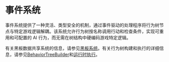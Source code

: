# 事件系统

事件系统提供了一种灵活、类型安全的机制，通过事件驱动的处理程序将行为树节点与特定游戏逻辑解耦。该系统允许行为树按名称调用行动和检查条件，实现可重用和可配置的 AI 行为，而无需在树结构中硬编码游戏特定逻辑。

有关黑板数据共享系统的信息，请参见[黑板系统](04-02-01-06-blackboard-system.md)。有关行为树构建和执行的详细信息，请参见[BehaviorTreeBuilder](04-02-01-01-behaviortreebuilder.md)和[运行时执行](04-02-01-05-runtime-execution.md)。